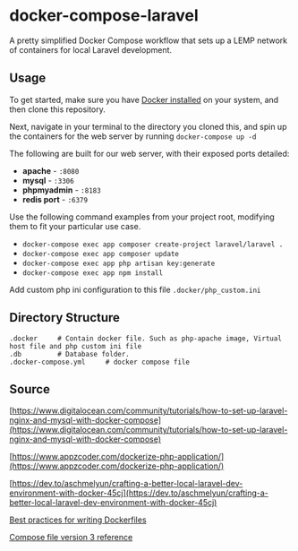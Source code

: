 # docker-compose-laravel
A pretty simplified Docker Compose workflow that sets up a LEMP network of containers for local Laravel development.


## Usage

To get started, make sure you have [Docker installed](https://docs.docker.com/get-docker/) on your system, and then clone this repository.

Next, navigate in your terminal to the directory you cloned this, and spin up the containers for the web server by running `docker-compose up -d`


The following are built for our web server, with their exposed ports detailed:

- **apache** - `:8080`
- **mysql** - `:3306`
- **phpmyadmin** - `:8183`
- **redis port** - `:6379`

Use the following command examples from your project root, modifying them to fit your particular use case.

- `docker-compose exec app composer create-project laravel/laravel .`
- `docker-compose exec app composer update`
- `docker-compose exec app php artisan key:generate`
- `docker-compose exec app npm install` 

Add custom php ini configuration to this file `.docker/php_custom.ini`

## Directory Structure

```
.docker		# Contain docker file. Such as php-apache image, Virtual host file and php custom ini file
.db			# Database folder. 
.docker-compose.yml		# docker compose file
```

## Source


[https://www.digitalocean.com/community/tutorials/how-to-set-up-laravel-nginx-and-mysql-with-docker-compose](https://www.digitalocean.com/community/tutorials/how-to-set-up-laravel-nginx-and-mysql-with-docker-compose)

[https://www.appzcoder.com/dockerize-php-application/](https://www.appzcoder.com/dockerize-php-application/)

[https://dev.to/aschmelyun/crafting-a-better-local-laravel-dev-environment-with-docker-45cj](https://dev.to/aschmelyun/crafting-a-better-local-laravel-dev-environment-with-docker-45cj)

[Best practices for writing Dockerfiles](https://docs.docker.com/develop/develop-images/dockerfile_best-practices/)

[Compose file version 3 reference](https://docs.docker.com/compose/compose-file/)


